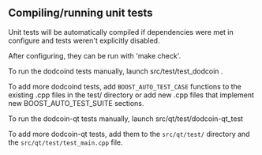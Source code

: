Compiling/running unit tests
------------------------------------

Unit tests will be automatically compiled if dependencies were met in configure
and tests weren't explicitly disabled.

After configuring, they can be run with 'make check'.

To run the dodcoind tests manually, launch src/test/test_dodcoin .

To add more dodcoind tests, add `BOOST_AUTO_TEST_CASE` functions to the existing
.cpp files in the test/ directory or add new .cpp files that
implement new BOOST_AUTO_TEST_SUITE sections.

To run the dodcoin-qt tests manually, launch src/qt/test/dodcoin-qt_test

To add more dodcoin-qt tests, add them to the `src/qt/test/` directory and
the `src/qt/test/test_main.cpp` file.
